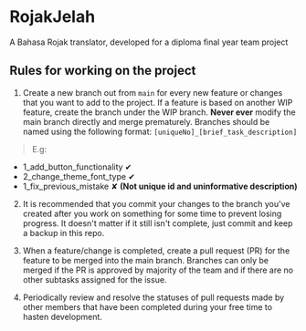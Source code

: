 # RojakJelah
A Bahasa Rojak translator, developed for a diploma final year team project 


## Rules for working on the project
1. Create a new branch out from `main` for every new feature or changes that you want to add to the project. If a feature is based on another WIP feature, create the branch under the WIP branch. **Never ever** modify the main branch directly and merge prematurely. 
Branches should be named using the following format:
`[uniqueNo]_[brief_task_description]`
> E.g: 
- 1_add_button_functionality ✔
- 2_change_theme_font_type ✔
- 1_fix_previous_mistake ✘ **(Not unique id and uninformative description)**

2. It is recommended that you commit your changes to the branch you've created after you work on something for some time to prevent losing progress. It doesn't matter if it still isn't complete, just commit and keep a backup in this repo.
 
3. When a feature/change is completed, create a pull request (PR) for the feature to be merged into the main branch. Branches can only be merged if the PR is approved by majority of the team and if there are no other subtasks assigned for the issue.

4. Periodically review and resolve the statuses of pull requests made by other members that have been completed during your free time to hasten development.  
